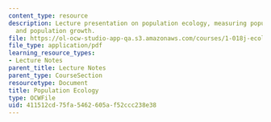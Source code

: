 ```yaml
---
content_type: resource
description: Lecture presentation on population ecology, measuring population size,
  and population growth.
file: https://ol-ocw-studio-app-qa.s3.amazonaws.com/courses/1-018j-ecology-i-the-earth-system-fall-2009/411512cd75fa5462605af52ccc238e38_MIT1_018JF09_Lec13_Slides.pdf
file_type: application/pdf
learning_resource_types:
- Lecture Notes
parent_title: Lecture Notes
parent_type: CourseSection
resourcetype: Document
title: Population Ecology
type: OCWFile
uid: 411512cd-75fa-5462-605a-f52ccc238e38
---
```

